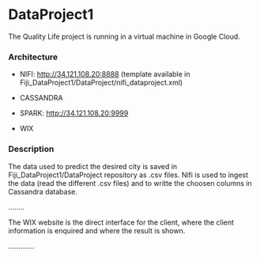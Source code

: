 # DataProject1

The Quality Life project is running in a virtual machine in Google Cloud. 

### Architecture

- NIFI: http://34.121.108.20:8888
(template available in Fiji_DataProject1/DataProject/nifi_dataproject.xml)

- CASSANDRA 

- SPARK: http://34.121.108.20:9999

- WIX 

### Description

The data used to predict the desired city is saved in Fiji_DataProject1/DataProject repository as .csv files. Nifi is used to ingest the data (read the different .csv files) and to writte the choosen columns in Cassandra database.

........

The WIX website is the direct interface for the client, where the client information is enquired and where the result is shown.

.............
